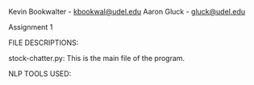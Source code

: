 Kevin Bookwalter - kbookwal@udel.edu
Aaron Gluck - gluck@udel.edu

Assignment 1

FILE DESCRIPTIONS:

stock-chatter.py:
    This is the main file of the program.


NLP TOOLS USED:
